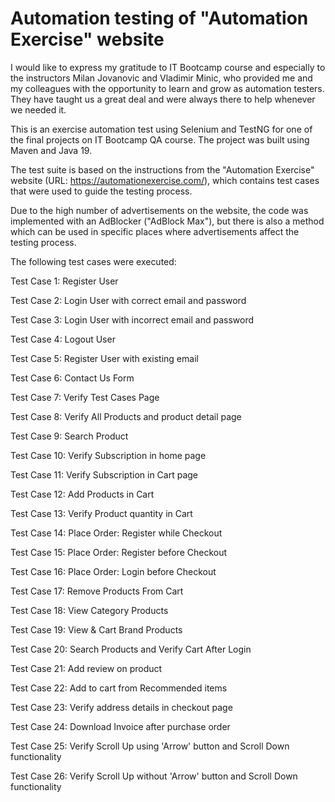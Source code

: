 # Automation testing of "Automation Exercise" website

I would like to express my gratitude to IT Bootcamp course and especially to the instructors Milan Jovanovic and Vladimir Minic, who provided me and my colleagues with the opportunity to learn and grow as automation testers. They have taught us a great deal and were always there to help whenever we needed it.

This is an exercise automation test using Selenium and TestNG for one of the final projects on IT Bootcamp QA course. The project was built using Maven and Java 19.

The test suite is based on the instructions from the "Automation Exercise" website (URL: https://automationexercise.com/), which contains test cases that were used to guide the testing process. 

Due to the high number of advertisements on the website, the code was implemented with an AdBlocker ("AdBlock Max"), but there is also a method which can be used in specific places where advertisements affect the testing process.

The following test cases were executed:

Test Case 1: Register User

Test Case 2: Login User with correct email and password

Test Case 3: Login User with incorrect email and password

Test Case 4: Logout User

Test Case 5: Register User with existing email

Test Case 6: Contact Us Form

Test Case 7: Verify Test Cases Page

Test Case 8: Verify All Products and product detail page

Test Case 9: Search Product

Test Case 10: Verify Subscription in home page

Test Case 11: Verify Subscription in Cart page

Test Case 12: Add Products in Cart

Test Case 13: Verify Product quantity in Cart

Test Case 14: Place Order: Register while Checkout

Test Case 15: Place Order: Register before Checkout

Test Case 16: Place Order: Login before Checkout

Test Case 17: Remove Products From Cart

Test Case 18: View Category Products

Test Case 19: View & Cart Brand Products

Test Case 20: Search Products and Verify Cart After Login

Test Case 21: Add review on product

Test Case 22: Add to cart from Recommended items

Test Case 23: Verify address details in checkout page

Test Case 24: Download Invoice after purchase order

Test Case 25: Verify Scroll Up using 'Arrow' button and Scroll Down functionality

Test Case 26: Verify Scroll Up without 'Arrow' button and Scroll Down functionality
